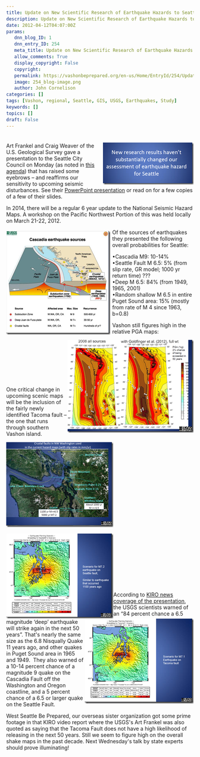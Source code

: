```yaml
---
title: Update on New Scientific Research of Earthquake Hazards to Seattle
description: Update on New Scientific Research of Earthquake Hazards to Seattle
date: 2012-04-12T04:07:00Z
params:
   dnn_blog_ID: 1
   dnn_entry_ID: 254
   meta_title: Update on New Scientific Research of Earthquake Hazards to Seattle
   allow_comments: True
   display_copyright: False
   copyright: 
   permalink: https://vashonbeprepared.org/en-us/Home/EntryId/254/Update-on-New-Scientific-Research-of-Earthquake-Hazards-to-Seattle
   image: 254_blog-image.png
   author: John Cornelison
categories: []
tags: [Vashon, regional, Seattle, GIS, USGS, Earthquakes, Study]
keywords: []
topics: []
draft: False
---
```


<div style="float: none; margin: 0px; padding: 4px 0px;" class="wlWriterHeaderFooter"> </div>
<p><a href="/images/dnnBlog/1/254/Windows-Live-Writer-13b39dbf276d_644D-image_2.png"><img width="244" height="113" align="right" src="/images/dnnBlog/1/254/Windows-Live-Writer-13b39dbf276d_644D-image_thumb.png" alt="image" title="image" style="border:0px none -moz-use-text-color;background-image: none;    margin: 0px 0px 0px 5px; padding-left: 0px; padding-right: 0px; display: inline; padding-top: 0px; float: right;" /></a>Art Frankel and Craig Weaver of the U.S. Geological Survey gave a presentation to the Seattle City Council on Monday (as noted in <a target="_blank" href="http://clerk.seattle.gov/~public/meetingrecords/2012/cbriefing20120409agenda.pdf">this agenda</a>) that has raised some eyebrows &ndash; and reaffirms our sensitivity to upcoming seismic disturbances. See their <a target="_blank" href="http://clerk.ci.seattle.wa.us/~public/meetingrecords/2012/cbriefing20120409_4.pdf">PowerPoint presentation</a> or read on for a few copies of a few of their slides.</p>
<p>In 2014, there will be a regular 6 year update to the National Seismic Hazard Maps. A workshop on the Pacific Northwest Portion of this was held locally on March 21-22, 2012.</p>
<p><a href="/images/dnnBlog/1/254/Windows-Live-Writer-13b39dbf276d_644D-image_4.png"><img width="280" height="278" align="left" src="/images/dnnBlog/1/254/Windows-Live-Writer-13b39dbf276d_644D-image_thumb_1.png" alt="image" title="image" style="border:0px none -moz-use-text-color;background-image: none;    margin: 5px 5px 5px 0px; padding-left: 0px; padding-right: 0px; display: inline; padding-top: 0px; float: left;" /></a></p>
<p>Of the sources of earthquakes they presented the following overall probabilities for Seattle:</p>
<p>&bull;Cascadia M9: 10-14%   <br />
&bull;Seattle Fault M 6.5: 5% (from slip rate, GR model; 1000 yr return time) ???    <br />
&bull;Deep M 6.5: 84% (from 1949, 1965, 2001)    <br />
&bull;Random shallow M 6.5 in entire Puget Sound area: 15% (mostly from rate of M 4 since 1963, b=0.8)</p>
<p>Vashon still figures high in the relative PGA maps:</p>
<p><a href="/images/dnnBlog/1/254/Windows-Live-Writer-13b39dbf276d_644D-image_6.png"><img width="339" height="249" align="right" src="/images/dnnBlog/1/254/Windows-Live-Writer-13b39dbf276d_644D-image_thumb_2.png" alt="image" title="image" style="border:0px none -moz-use-text-color;background-image: none;    padding-left: 0px; padding-right: 0px; display: inline; padding-top: 0px; float: right;" /></a></p>
<p>&nbsp;</p>
<p>&nbsp;</p>
<p>&nbsp;</p>
<p>&nbsp;</p>
<p>One critical change in upcoming scenic maps will be the inclusion of the fairly newly identified Tacoma fault &ndash; the one that runs through southern Vashon island.</p>
<p><a href="/images/dnnBlog/1/254/Windows-Live-Writer-13b39dbf276d_644D-image_8.png"><img width="288" height="228" src="/images/dnnBlog/1/254/Windows-Live-Writer-13b39dbf276d_644D-image_thumb_3.png" alt="image" title="image" style="border:0px none -moz-use-text-color;background-image: none;    padding-left: 0px; padding-right: 0px; display: inline; padding-top: 0px;" /></a></p>
<p><a href="/images/dnnBlog/1/254/Windows-Live-Writer-13b39dbf276d_644D-image_10.png"><img width="288" height="228" align="left" src="/images/dnnBlog/1/254/Windows-Live-Writer-13b39dbf276d_644D-image_thumb_4.png" alt="image" title="image" style="border:0px none -moz-use-text-color;background-image: none;    padding-left: 0px; padding-right: 0px; display: inline; padding-top: 0px; float: left;" /></a><a href="/images/dnnBlog/1/254/Windows-Live-Writer-13b39dbf276d_644D-image_12.png"><img width="293" height="228" align="right" src="/images/dnnBlog/1/254/Windows-Live-Writer-13b39dbf276d_644D-image_thumb_5.png" alt="image" title="image" style="border:0px none -moz-use-text-color;background-image: none;    padding-left: 0px; padding-right: 0px; display: inline; padding-top: 0px; float: right;" /></a></p>
<p>&nbsp;</p>
<p>&nbsp;</p>
<p>&nbsp;</p>
<p>&nbsp;</p>
<p>&nbsp;</p>
<p>According to <a target="_blank" href="http://www.komonews.com/news/local/Seattle-warned-it-needs-to-do-more-to-prepare-for-quake-146742925.html">KIRO news coverage of the presentation</a>, the USGS scientists warned of an &ldquo;84 percent chance a 6.5 magnitude &lsquo;deep&rsquo; earthquake will strike again in the next 50 years&rdquo;. That's nearly the same size as the 6.8 Nisqually Quake 11 years ago, and other quakes in Puget Sound area in 1965 and 1949.&nbsp; They also warned of a 10-14 percent chance of a magnitude 9 quake on the Cascadia Fault off the Washington and Oregon coastline, and a 5 percent chance of a 6.5 or larger quake on the Seattle Fault.</p>
<p>West Seattle Be Prepared, our overseas sister organization got some prime footage in that KIRO video report where the USGS's Art Frankel was also quoted as saying that the Tacoma Fault does not have a high likelihood of releasing in the next 50 years. Still we seem to figure high on the overall shake maps in the past decade. Next Wednesday's talk by state experts should prove illuminating!</p>
